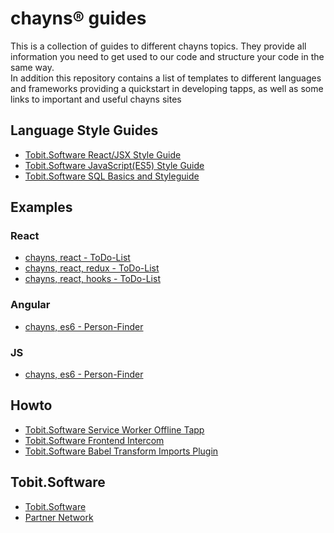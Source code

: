 # chayns® guides

This is a collection of guides to different chayns topics. They provide all information you need to get used to our code and structure your code in the same way. <br>
In addition this repository contains a list of templates to different languages and frameworks providing a quickstart in developing tapps, as well as some links to important and useful chayns sites

## Language Style Guides

* [Tobit.Software React/JSX Style Guide](https://github.com/TobitSoftware/chayns-guides/blob/master/TobitReactJsxStyleGuide.md)
* [Tobit.Software JavaScript(ES5) Style Guide](https://github.com/TobitSoftware/chayns-guides/blob/master/TobitJavaScriptStyleGuide.md)
* [Tobit.Software SQL Basics and Styleguide](https://github.com/TobitSoftware/chayns-guides/blob/master/TobitSQLBasicsAndStyleGuide.md)

## Examples

### React
* [chayns, react - ToDo-List](https://github.com/TobitSoftware/chayns-react-todo-example)
* [chayns, react, redux - ToDo-List](https://github.com/TobitSoftware/chayns-react-redux-todo-example)
* [chayns, react, hooks - ToDo-List](https://github.com/TobitSoftware/chayns-react-hooks-todo-example)

### Angular
* [chayns, es6 - Person-Finder](https://github.com/TobitSoftware/chayns-template-es6-angular)

### JS
* [chayns, es6 - Person-Finder](https://github.com/TobitSoftware/chayns-template-es6)

## Howto
* [Tobit.Software  Service Worker Offline Tapp](https://github.com/TobitSoftware/chayns-guides/blob/master/Offline-Tapp.md)
* [Tobit.Software  Frontend Intercom](https://github.com/TobitSoftware/chayns-guides/blob/master/Intercom.md)
* [Tobit.Software  Babel Transform Imports Plugin](https://github.com/TobitSoftware/chayns-guides/blob/master/Transform-Imports.md)

## Tobit.Software
* [Tobit.Software](https://en.tobit.software/)
* [Partner Network](https://en.tspn.tobit.software/)

